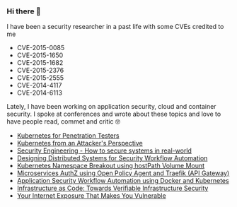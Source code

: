 ### Hi there 👋

<!--
**abhisek/abhisek** is a ✨ _special_ ✨ repository because its `README.md` (this file) appears on your GitHub profile.

Here are some ideas to get you started:

- 🔭 I’m currently working on ...
- 🌱 I’m currently learning ...
- 👯 I’m looking to collaborate on ...
- 🤔 I’m looking for help with ...
- 💬 Ask me about ...
- 📫 How to reach me: ...
- 😄 Pronouns: ...
- ⚡ Fun fact: ...
-->

I have been a security researcher in a past life with some CVEs credited to me

* CVE-2015-0085
* CVE-2015-1650
* CVE-2015-1682
* CVE-2015-2376
* CVE-2015-2555
* CVE-2014-4117
* CVE-2014-6113

Lately, I have been working on application security, cloud and container security. I spoke at conferences and wrote about these topics and love to have people read, commet and critic 🤓

* [Kubernetes for Penetration Testers](https://speakerdeck.com/abhisek/kubernetes-101-for-penetration-testers-null-mumbai)
* [Kubernetes from an Attacker's Perspective](https://twitter.com/abh1sek/status/1283082195377111040)
* [Security Engineering - How to secure systems in real-world](https://blog.appsecco.com/thoughts-on-security-engineering-how-to-secure-systems-in-real-world-e676c64ff708)
* [Designing Distributed Systems for Security Workflow Automation](https://blog.appsecco.com/designing-distributed-systems-for-security-workflow-learning-from-our-nullcon-workshop-93c2445667f4)
* [Kubernetes Namespace Breakout using hostPath Volume Mount](https://blog.appsecco.com/kubernetes-namespace-breakout-using-insecure-host-path-volume-part-1-b382f2a6e216)
* [Microservices AuthZ using Open Policy Agent and Traefik (API Gateway)](https://blog.appsecco.com/microservices-authorization-using-open-policy-agent-and-traefik-api-gateway-ae30f3bf2846)
* [Application Security Workflow Automation using Docker and Kubernetes](https://speakerdeck.com/abhisek/application-security-workflow-automation-using-docker-and-kubernetes-2ec9156c-6da4-4cfa-8049-820984733f46)
* [Infrastructure as Code: Towards Verifiable Infrastructure Security](https://speakerdeck.com/abhisek/towards-verifiable-infrastructure-security-978f4d84-e2ce-4ca9-a993-261987298688)
* [Your Internet Exposure That Makes You Vulnerable](https://speakerdeck.com/abhisek/your-internet-exposure-the-makes-you-vulnerable)
